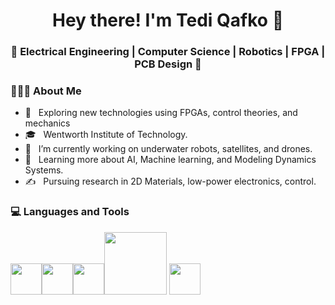 <h1 align="center">Hey there! I'm Tedi Qafko 👋 </h1>
<h3 align="center">🚀 Electrical Engineering | Computer Science | Robotics | FPGA | PCB Design  🚀</h3>
<!-- <div>
<img width = "35%" align="right" alt="PIC" height="300px" src="https://www.kindpng.com/picc/m/262-2620644_transparent-computer-work-clipart-employee-clipart-hd-png.png" />
<div align="left">  -->
  <h3> 👨🏻‍💻 About Me </h3>

  - 🤔 &nbsp; Exploring new technologies using FPGAs, control theories, and mechanics
  - 🎓 &nbsp; Wentworth Institute of Technology.
  - 💼 &nbsp; I’m currently working on underwater robots, satellites, and drones.
  - 🌱 &nbsp; Learning more about AI, Machine learning, and Modeling Dynamics Systems.
  - ✍️ &nbsp; Pursuing research in 2D Materials, low-power electronics, control.
</div> 
</div>

<div>
  <h3> 💻 Languages and Tools </h3>
  <p>
   <img src="https://media.giphy.com/media/3rCcV6sC1o2GY/giphy.gif" width="50"><img src="https://i.giphy.com/media/LMt9638dO8dftAjtco/200.webp" width="50"><img src="https://i.giphy.com/media/IdyAQJVN2kVPNUrojM/200.webp" width="50"><img src="https://media.giphy.com/media/kH1DBkPNyZPOk0BxrM/giphy.gif" width="100"> <img src="https://www.mathworks.com/company/newsletters/articles/the-mathworks-logo-is-an-eigenfunction-of-the-wave-equation/_jcr_content/mainParsys/image_2.adapt.full.medium.gif/1469941373397.gif" width="50"> 
  <p>
</div> 
